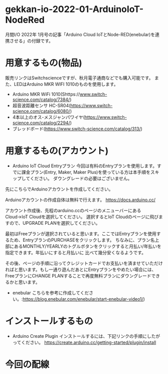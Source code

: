 # gekkan-io-2022-01-ArduinoIoT-NodeRed
月間I/O 2022年 1月号の記事「Arduino Cloud IoTとNode-RED(enebular)を連携させる」の付録です。

# 用意するもの(物品)
販売リンクはSwitchscienceですが、秋月電子通商などでも購入可能です。
また、LEDはArduino MKR WIFI 1010のものを使用します。
- Arduino MKR WiFi 1010(Shttps://www.switch-science.com/catalog/7384/)
- 超音波距離センサ HC-SR04(https://www.switch-science.com/catalog/6080/)
- 4本以上のオス-メスジャンパワイヤ(https://www.switch-science.com/catalog/2294/)
- ブレッドボード(https://www.switch-science.com/catalog/313/)

# 用意するもの(アカウント)
- Arduino IoT Cloud Entryプラン
今回は有料のEntryプランを使用します。すでに課金プラン(Entry, Maker, Maker Plus)を使っている方は本手順をスキップしてください。
ダウングレードの必要はございません。

先にこちらでArduinoアカウントを作成してください。

Arduinoアカウントの作成自体は無料で行えます。
https://docs.arduino.cc/

アカウント作成後、先程のarduino.ccのページのメニューバーにあるCloud→IoT Cloudを選択してください。
選択するとIoT Cloudのページに飛びますので、UPGRADE PLANを選択してください。

最初はFreeプランが選択されていると思います。ここではEntryプランを使用するため、EntryプランのPURCHASEをクリックします。
ちなみに、プラン名上部にあるMONTHLY/YEARLYのトグルボタンをクリックすると月払い/年払いを指定できます。年払いにすると月払いに
比べて幾分安くなるようです。


その後、ページの手順に沿ってクレジットカードでお支払いを済ませていただければと思います。もし一通り遊んだあとにEntryプランをやめたい場合には、
FreeプランにCHANGE PLANすることで再度無料プランにダウングレードできるかと思います。


- enebular
こちらを参考に作成してください。:https://blog.enebular.com/enebular/start-enebular-video1/)


# インストールするもの
- Arduino Create Plugin
インストールするには、下記リンクの手順にしたがってください。
https://create.arduino.cc/getting-started/plugin/install


# 今回の配線

